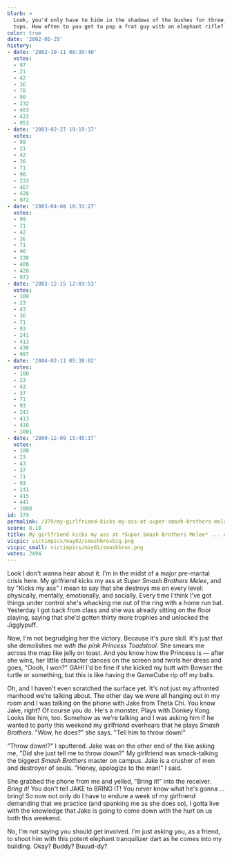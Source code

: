 ```yaml
---
blurb: >
  Look, you'd only have to hide in the shadows of the bushes for three, four hours,
  tops. How often to you get to pop a frat guy with an elephant rifle?
color: true
date: '2002-05-29'
history:
- date: '2002-10-11 08:39:40'
  votes:
  - 97
  - 21
  - 42
  - 36
  - 70
  - 90
  - 232
  - 403
  - 422
  - 953
- date: '2003-02-27 19:19:37'
  votes:
  - 99
  - 21
  - 42
  - 36
  - 71
  - 90
  - 233
  - 407
  - 428
  - 972
- date: '2003-04-08 10:31:27'
  votes:
  - 99
  - 21
  - 42
  - 36
  - 71
  - 90
  - 238
  - 408
  - 428
  - 973
- date: '2003-12-15 12:03:53'
  votes:
  - 100
  - 23
  - 43
  - 36
  - 71
  - 93
  - 241
  - 413
  - 436
  - 997
- date: '2004-02-11 05:38:02'
  votes:
  - 100
  - 23
  - 43
  - 37
  - 71
  - 93
  - 241
  - 413
  - 438
  - 1001
- date: '2009-12-09 15:45:37'
  votes:
  - 100
  - 23
  - 43
  - 37
  - 71
  - 93
  - 241
  - 415
  - 441
  - 1008
id: 379
permalink: /379/my-girlfriend-kicks-my-ass-at-super-smash-brothers-melee--using-the-princess/
score: 8.18
title: My girlfriend kicks my ass at *Super Smash Brothers Melee* ... using the *Princess*
vicpic: victimpics/may02/smashbrosbig.png
vicpic_small: victimpics/may02/smashbros.png
votes: 2494
---
```


Look I don't wanna hear about it. I'm in the midst of a major
pre-marital crisis here. My girlfriend kicks my ass at *Super Smash
Brothers Melee*, and by "Kicks my ass" I mean to say that she destroys
me on every level: physically, mentally, emotionally, and socially.
Every time I think I've got things under control she's whacking me out
of the ring with a home run bat. Yesterday I got back from class and she
was already sitting on the floor playing, saying that she'd gotten
thirty more trophies and unlocked the Jigglypuff.

Now, I'm not begrudging her the victory. Because it's pure skill. It's
just that she demolishes me *with the pink Princess Toadstool.* She
smears me across the map like jelly on toast. And you know how the
Princess is — after she wins, her little character dances on the screen
and twirls her dress and goes, "Oooh, I won?" GAH! I'd be fine if she
kicked my butt with Bowser the turtle or something, but this is like
having the GameCube rip off my balls.

Oh, and I haven't even scratched the surface yet. It's not just my
affronted manhood we're talking about. The other day we were all hanging
out in my room and I was talking on the phone with Jake from Theta Chi.
You know Jake, right? Of course you do. He's a monster. Plays with
Donkey Kong. Looks like him, too. Somehow as we're talking and I was
asking him if he wanted to party this weekend my girlfriend overhears
that he plays *Smash Brothers*. "Wow, he does?" she says. "Tell him to
throw down!"

"Throw down!?" I sputtered. Jake was on the other end of the like asking
me, "Did she just tell me to throw down?" My girlfriend was
smack-talking the biggest *Smash Brothers* master on campus. Jake is a
crusher of men and destroyer of souls. "Honey, apologize to the man!" I
said.

She grabbed the phone from me and yelled, "Bring it!" into the receiver.
*Bring it!* You don't tell JAKE to BRING IT! You never know what he's
gonna ... bring! So now not only do I have to endure a week of my
girlfriend demanding that we practice (and spanking me as she does so),
I gotta live with the knowledge that Jake is going to come down with the
hurt on us both this weekend.

No, I'm not saying you should get involved. I'm just asking you, as a
friend, to shoot him with this potent elephant tranquilizer dart as he
comes into my building. Okay? Buddy? Buuud-dy?
